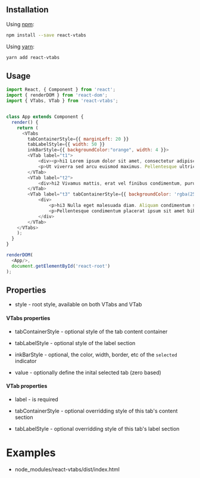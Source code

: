 
## Installation
Using [npm](https://www.npmjs.com/):
```bash
npm install --save react-vtabs
```
Using [yarn](https://yarnpkg.com/en/):
```bash
yarn add react-vtabs
```

## Usage

```js
import React, { Component } from 'react';
import { renderDOM } from 'react-dom';
import { VTabs, VTab } from 'react-vtabs';


class App extends Component {
  render() {
    return (
      <VTabs
		tabContainerStyle={{ marginLeft: 20 }}
		tabLabelStyle={{ width: 50 }}
		inkBarStyle={{ backgroundColor:"orange", width: 4 }}>
		<VTab label="t1">
			<div><p>hi1 Lorem ipsum dolor sit amet, consectetur adipiscing elit. Sed accumsan nibh dapibus, varius leo a, posuere mauris. Vivamus mattis, erat vel finibus condimentum, purus justo fringilla lorem, vitae lobortis neque arcu eu est. Ut pretium rutrum turpis, vel tempus turpis viverra nec.</p>
			<p>Ut viverra sed arcu euismod maximus. Pellentesque ultrices, nisi at consectetur tempor, orci enim interdum ex, vitae congue lorem massa vitae mauris.</p></div>
		</VTab>
		<VTab label="t2">
			<div>hi2 Vivamus mattis, erat vel finibus condimentum, purus justo fringilla lorem, vitae lobortis neque arcu eu est. Ut pretium rutrum turpis, vel tempus turpis viverra nec</div>
		</VTab>
		<VTab label="t3" tabContainerStyle={{ backgroundColor: 'rgba(255, 165, 0, 0.5)' }}>
			<div>
				<p>hi3 Nulla eget malesuada diam. Aliquam condimentum scelerisque odio, non consequat diam sodales fermentum. Vestibulum et congue leo. Duis tincidunt metus eu ullamcorper lacinia. Vestibulum ante ipsum primis in faucibus orci luctus et ultrices posuere cubilia Curae;</p>
				<p>Pellentesque condimentum placerat ipsum sit amet bibendum. Vestibulum mattis magna et interdum aliquam.</p>
			</div>
		</VTab>
	</VTabs>
    );
  }
}

renderDOM(
  <App/>,
  document.getElementById('react-root')
);
```

## Properties

* style -  root style, available on both VTabs and VTab

#### VTabs properties
* tabContainerStyle - optional style of the tab content container

* tabLabelStyle - optional style of the label section

* inkBarStyle - optional, the color, width, border, etc of the `selected` indicator

* value - optionally define the inital selected tab (zero based)

#### VTab properties
* label - is required

* tabContainerStyle - optional overridding style of this tab's content section

* tabLabelStyle - optional overridding style of this tab's label section

# Examples

* node_modules/react-vtabs/dist/index.html

